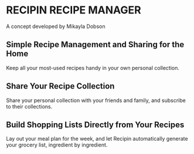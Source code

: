 # RECIPIN RECIPE MANAGER

A concept developed by Mikayla Dobson

## Simple Recipe Management and Sharing for the Home

Keep all your most-used recipes handy in your own personal collection.

## Share Your Recipe Collection

Share your personal collection with your friends and family, and subscribe to their collections.

## Build Shopping Lists Directly from Your Recipes

Lay out your meal plan for the week, and let Recipin automatically generate your grocery list, ingredient by ingredient.
